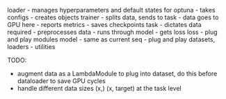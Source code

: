 loader
    - manages hyperparameters and default states for optuna
    - takes configs
    - creates objects
trainer
    - splits data, sends to task
    - data goes to GPU here
    - reports metrics
    - saves checkpoints
task
    - dictates data required
    - preprocesses data
    - runs through model
    - gets loss
    loss
        - plug and play modules
model
    - same as current
seq
    - plug and play datasets, loaders
    - utilities


TODO:
 - augment data as a LambdaModule to plug into dataset, do this before dataloader to save GPU cycles
 - handle different data sizes (x,) (x, target) at the task level